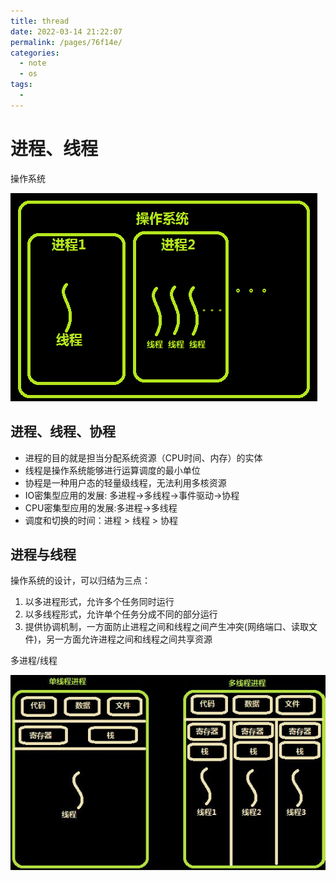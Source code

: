 ```yaml
---
title: thread
date: 2022-03-14 21:22:07
permalink: /pages/76f14e/
categories:
  - note
  - os
tags:
  - 
---
```

# 进程、线程 <Badge type="tip" text="了解即可"/>

操作系统

![os_thread_1](/os/os_thread_1.png)

## 进程、线程、协程

- 进程的目的就是担当分配系统资源（CPU时间、内存）的实体
- 线程是操作系统能够进行运算调度的最小单位
- 协程是一种用户态的轻量级线程，无法利用多核资源
- IO密集型应用的发展: 多进程->多线程->事件驱动->协程
- CPU密集型应用的发展:多进程->多线程
- 调度和切换的时间：进程 > 线程 > 协程

## 进程与线程

操作系统的设计，可以归结为三点：

1. 以多进程形式，允许多个任务同时运行
2. 以多线程形式，允许单个任务分成不同的部分运行
3. 提供协调机制，一方面防止进程之间和线程之间产生冲突(网络端口、读取文件)，另一方面允许进程之间和线程之间共享资源

多进程/线程

![os_thread](/os/os_thread.png)
